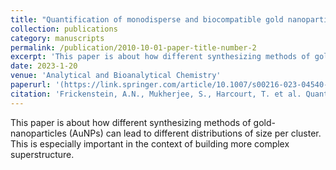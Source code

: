```yaml
---
title: "Quantification of monodisperse and biocompatible gold nanoparticles by single-particle ICP-MS"
collection: publications
category: manuscripts
permalink: /publication/2010-10-01-paper-title-number-2
excerpt: 'This paper is about how different synthesizing methods of gold-nanoparticles (AuNPs) can lead to different distributions of size per cluster. This is especially important in the context of building more complex superstructure.'
date: 2023-1-20
venue: 'Analytical and Bioanalytical Chemistry'
paperurl: '(https://link.springer.com/article/10.1007/s00216-023-04540-x)'
citation: 'Frickenstein, A.N., Mukherjee, S., Harcourt, T. et al. Quantification of monodisperse and biocompatible gold nanoparticles by single-particle ICP-MS. Anal Bioanal Chem 415, 4353–4366 (2023). https://doi.org/10.1007/s00216-023-04540-x'
---
```


This paper is about how different synthesizing methods of gold-nanoparticles (AuNPs) can lead to different distributions of size per cluster. This is especially important in the context of building more complex superstructure.
